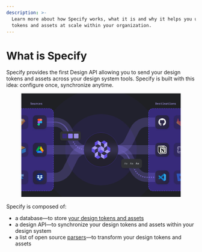 ```yaml
---
description: >-
  Learn more about how Specify works, what it is and why it helps you use design
  tokens and assets at scale within your organization.
---
```


# What is Specify

Specify provides the first Design API allowing you to send your design tokens and assets across your design system tools. Specify is built with this idea: configure once, synchronize anytime.

<figure><img src=".gitbook/assets/design-api-full-dark.jpg" alt=""><figcaption></figcaption></figure>

Specify is composed of:

* a database—to store [your design tokens and assets](usage/token-types.md)
* a design API—to synchronize your design tokens and assets within your design system
* a list of open source [parsers](usage/parsers.md)—to transform your design tokens and assets
